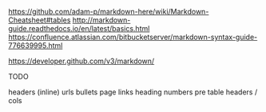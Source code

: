https://github.com/adam-p/markdown-here/wiki/Markdown-Cheatsheet#tables
http://markdown-guide.readthedocs.io/en/latest/basics.html
https://confluence.atlassian.com/bitbucketserver/markdown-syntax-guide-776639995.html

https://developer.github.com/v3/markdown/

TODO

headers
(inline) urls
bullets
page links
heading numbers
pre
table headers / cols


